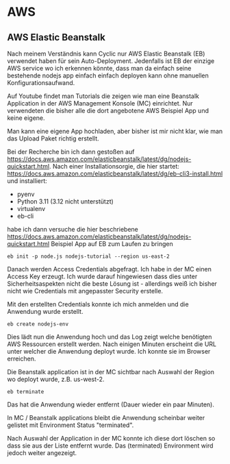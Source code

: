 # AWS

## AWS Elastic Beanstalk

Nach meinem Verständnis kann Cyclic nur AWS Elastic Beanstalk (EB) verwendet haben für sein Auto-Deployment.
Jedenfalls ist EB der einzige AWS service wo ich erkennen könnte, dass man da einfach seine bestehende nodejs app einfach einfach deployen kann ohne manuellen Konfigurationsaufwand.

Auf Youtube findet man Tutorials die zeigen wie man eine Beanstalk Application in der AWS Management Konsole (MC) einrichtet. Nur verwendeten die bisher alle die dort angebotene AWS Beispiel App und keine eigene.

Man kann eine eigene App hochladen, aber bisher ist mir nicht klar, wie man das Upload Paket richtig erstellt.

Bei der Recherche bin ich dann gestoßen auf https://docs.aws.amazon.com/elasticbeanstalk/latest/dg/nodejs-quickstart.html.
Nach einer Installationsorgie, die hier startet: https://docs.aws.amazon.com/elasticbeanstalk/latest/dg/eb-cli3-install.html und installiert:
- pyenv
- Python 3.11 (3.12 nicht unterstützt)
- virtualenv
- eb-cli

habe ich dann versuche die hier beschriebene https://docs.aws.amazon.com/elasticbeanstalk/latest/dg/nodejs-quickstart.html Beispiel App auf EB zum Laufen zu bringen

```
eb init -p node.js nodejs-tutorial --region us-east-2
```

Danach werden Access Credentials abgefragt.
Ich habe in der MC einen Access Key erzeugt. Ich wurde darauf hingewiesen dass dies unter Sicherheitsaspekten nicht die beste Lösung ist - allerdings weiß ich bisher nicht wie Credentials mit angepasster Security erstelle.

Mit den erstellten Credentials konnte ich mich anmelden und die Anwendung wurde erstellt.

```
eb create nodejs-env
```

Dies lädt nun die Anwendung hoch und das Log zeigt welche benötigten AWS Ressourcen erstellt werden. Nach einigen Minuten erscheint die URL unter welcher die Anwendung deployt wurde. Ich konnte sie im Browser erreichen.

Die Beanstalk application ist in der MC sichtbar nach Auswahl der Region wo deployt wurde, z.B. us-west-2.

```
eb terminate
```

Das hat die Anwendung wieder entfernt (Dauer wieder ein paar Minuten).

In MC / Beanstalk applications bleibt die Anwendung scheinbar weiter gelistet mit Environment Status "terminated".

Nach Auswahl der Application in der MC konnte ich diese dort löschen so dass sie aus der Liste entfernt wurde. Das (terminated) Environment wird jedoch weiter angezeigt.